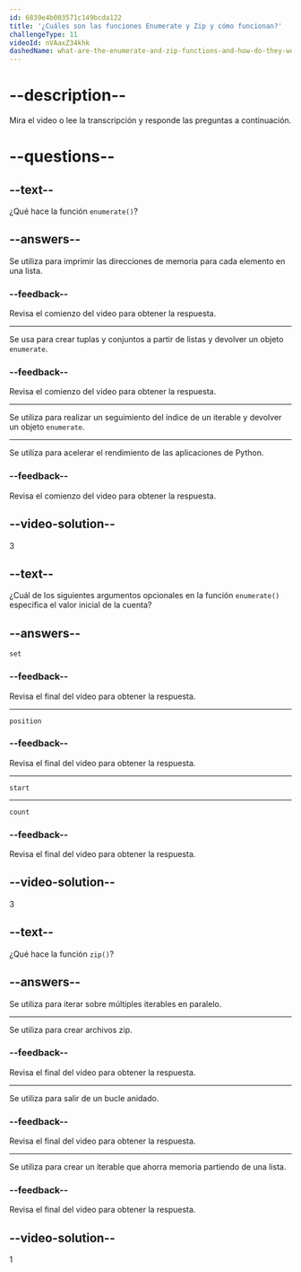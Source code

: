 ```yaml
---
id: 6839e4b003571c149bcda122
title: '¿Cuáles son las funciones Enumerate y Zip y cómo funcionan?'
challengeType: 11
videoId: nVAaxZ34khk
dashedName: what-are-the-enumerate-and-zip-functions-and-how-do-they-work
---
```


# --description--

Mira el video o lee la transcripción y responde las preguntas a continuación.

# --questions--

## --text--

¿Qué hace la función `enumerate()`?

## --answers--

Se utiliza para imprimir las direcciones de memoria para cada elemento en una lista.

### --feedback--

Revisa el comienzo del video para obtener la respuesta.

---

Se usa para crear tuplas y conjuntos a partir de listas y devolver un objeto `enumerate`.

### --feedback--

Revisa el comienzo del video para obtener la respuesta.

---

Se utiliza para realizar un seguimiento del índice de un iterable y devolver un objeto `enumerate`.

---

Se utiliza para acelerar el rendimiento de las aplicaciones de Python.

### --feedback--

Revisa el comienzo del video para obtener la respuesta.

## --video-solution--

3

## --text--

¿Cuál de los siguientes argumentos opcionales en la función `enumerate()` especifica el valor inicial de la cuenta?

## --answers--

`set`

### --feedback--

Revisa el final del video para obtener la respuesta.

---

`position`

### --feedback--

Revisa el final del video para obtener la respuesta.

---

`start`

---

`count`

### --feedback--

Revisa el final del video para obtener la respuesta.

## --video-solution--

3

## --text--

¿Qué hace la función `zip()`?

## --answers--

Se utiliza para iterar sobre múltiples iterables en paralelo.

---

Se utiliza para crear archivos zip.

### --feedback--

Revisa el final del video para obtener la respuesta.

---

Se utiliza para salir de un bucle anidado.

### --feedback--

Revisa el final del video para obtener la respuesta.

---

Se utiliza para crear un iterable que ahorra memoria partiendo de una lista.

### --feedback--

Revisa el final del video para obtener la respuesta.

## --video-solution--

1
